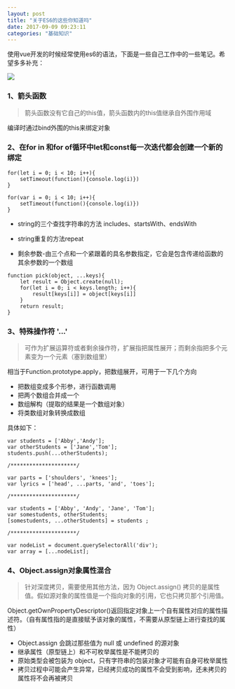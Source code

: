 ```yaml
---
layout: post
title: "关于ES6的这些你知道吗"
date: 2017-09-09 09:23:11
categories: "基础知识"
---
```




使用vue开发的时候经常使用es6的语法，下面是一些自己工作中的一些笔记。希望多多补充：

![](./about-es6.jpg)


### 1、箭头函数

> 箭头函数没有它自己的this值，箭头函数内的this值继承自外围作用域

编译时通过bind外围的this来绑定对象

### 2、在for in 和for of循环中let和const每一次迭代都会创建一个新的绑定


```
for(let i = 0; i < 10; i++){
	setTimeout(function(){console.log(i)})
}
```


```
for(var i = 0; i < 10; i++){
	setTimeout(function(){console.log(i)})
}
```


- string的三个查找字符串的方法 includes、startsWith、endsWith

- string重复的方法repeat

- 剩余参数-由三个点和一个紧跟着的具名参数指定，它会是包含传递给函数的其余参数的一个数组


```
function pick(object, ...keys){
    let result = Object.create(null);
    for(let i = 0; i < keys.length; i++){
        result[keys[i]] = object[keys[i]]
    }
    return result;
}
```


### 3、特殊操作符 '...'

> 可作为扩展运算符或者剩余操作符，扩展指把属性展开；而剩余指把多个元素变为一个元素（塞到数组里）

相当于Function.prototype.apply，把数组展开，可用于一下几个方向

- 把数组变成多个形参，进行函数调用
- 把两个数组合并成一个
- 数组解构（提取的结果是一个数组对象）
- 将类数组对象转换成数组

具体如下：

```
var students = ['Abby','Andy'];
var otherStudents = ['Jane','Tom'];
students.push(...otherStudents);

/*********************/

var parts = ['shoulders', 'knees'];
var lyrics = ['head', ...parts, 'and', 'toes'];

/*********************/

var students = ['Abby', 'Andy', 'Jane', 'Tom'];
var somestudents, otherStudents;
[somestudents, ...otherStudents] = students ;

/*********************/

var nodeList = document.querySelectorAll('div');
var array = [...nodeList];
```

### 4、Object.assign对象属性混合

> 针对深度拷贝，需要使用其他方法，因为 Object.assign() 拷贝的是属性值。假如源对象的属性值是一个指向对象的引用，它也只拷贝那个引用值。

Object.getOwnPropertyDescriptor()返回指定对象上一个自有属性对应的属性描述符。（自有属性指的是直接赋予该对象的属性，不需要从原型链上进行查找的属性）

- Object.assign 会跳过那些值为 null 或 undefined 的源对象
- 继承属性（原型链上）和不可枚举属性是不能拷贝的
- 原始类型会被包装为 object，只有字符串的包装对象才可能有自身可枚举属性
- 拷贝过程中可能会产生异常，已经拷贝成功的属性不会受到影响，还未拷贝的属性将不会再被拷贝
